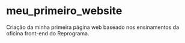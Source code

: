 # meu_primeiro_website
Criação da minha primeira página web baseado nos ensinamentos da oficina front-end do Reprograma.
